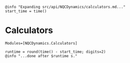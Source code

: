 ```@setup logging
@info "Expanding src/api/NQCDynamics/calculators.md..."
start_time = time()
```
# Calculators

```@autodocs
Modules=[NQCDynamics.Calculators]
```
```@setup logging
runtime = round(time() - start_time; digits=2)
@info "...done after $runtime s."
```
